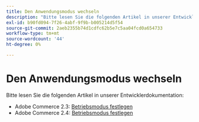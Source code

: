 ```yaml
---
title: Den Anwendungsmodus wechseln
description: "Bitte lesen Sie die folgenden Artikel in unserer Entwicklerdokumentation:"
exl-id: b90fd094-7f26-4abf-9f9b-b005214d5f54
source-git-commit: 2aeb2355b74d1cdfc62b5e7c5aa04fcd0a654733
workflow-type: tm+mt
source-wordcount: '44'
ht-degree: 0%

---
```


# Den Anwendungsmodus wechseln

Bitte lesen Sie die folgenden Artikel in unserer Entwicklerdokumentation:

* Adobe Commerce 2.3: [Betriebsmodus festlegen](https://experienceleague.adobe.com/en/docs/commerce-operations/configuration-guide/cli/set-mode)
* Adobe Commerce 2.4: [Betriebsmodus festlegen](https://experienceleague.adobe.com/en/docs/commerce-operations/configuration-guide/cli/set-mode)
